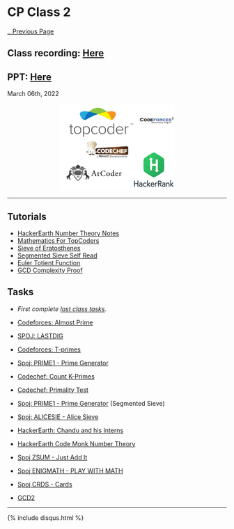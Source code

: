 # CP Class 2

[.. Previous Page](..)

## Class recording: [Here](https://drive.google.com/file/d/1zyVEDe4RnJ8fvtfCgEnQ5KF-Rclc7gw-/view?usp=sharing)

## PPT: [Here](Finding%20Primes.pptx)

March 06th, 2022

<div align="center"><img src="../CP_logo.png" alt="CP logos" height=200/></div>

<hr>

## Tutorials

- [HackerEarth Number Theory Notes](https://www.hackerearth.com/practice/notes/number-theory-1/)
- [Mathematics For TopCoders](https://www.topcoder.com/community/data-science/data-science-tutorials/mathematics-for-topcoders/)
- [Sieve of Eratosthenes](http://codeforces.com/blog/entry/3519)
- [Segmented Sieve Self Read](https://www.geeksforgeeks.org/segmented-sieve/)
- [Euler Totient Function](https://www.geeksforgeeks.org/eulers-totient-function/)
- [GCD Complexity Proof](https://leimao.github.io/blog/Euclidean-Algorithm/)

## Tasks

- *First complete [last class tasks](../2022_03_05_CPClass-1/).*

- [Codeforces: Almost Prime](http://codeforces.com/problemset/problem/26/A)
- [SPOJ: LASTDIG](https://www.spoj.com/problems/LASTDIG/)
- [Codeforces: T-primes](https://codeforces.com/problemset/problem/230/B)
- [Spoj: PRIME1 - Prime Generator](https://www.spoj.com/problems/PRIME1/)
- [Codechef: Count K-Primes](https://www.codechef.com/problems/KPRIME)
- [Codechef: Primality Test](https://www.codechef.com/problems/PRB01)
- [Spoj: PRIME1 - Prime Generator](https://www.spoj.com/problems/PRIME1/) (Segmented Sieve)
- [Spoj: ALICESIE - Alice Sieve](https://www.spoj.com/problems/ALICESIE/)
- [HackerEarth: Chandu and his Interns](https://www.hackerearth.com/problem/algorithm/chandu-and-his-interns/description/)
- [HackerEarth Code Monk Number Theory](https://www.hackerearth.com/challenge/competitive/code-monk-number-theory-i/problems/)
- [Spoj ZSUM - Just Add It](https://www.spoj.com/problems/ZSUM/)
- [Spoj ENIGMATH - PLAY WITH MATH](https://www.spoj.com/problems/ENIGMATH/)
- [Spoj CRDS - Cards](https://www.spoj.com/problems/CRDS/)
- [GCD2](https://www.spoj.com/problems/GCD2/)

<hr>

{% include disqus.html %}
